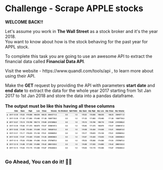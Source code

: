 # Challenge - Scrape APPLE stocks
**WELCOME BACK!!**
<p>
    Let's assume you work in <b>The Wall Street</b> as a stock broker and it's the year 2018.<br>
    You want to know about how is the stock behaving for the past year for APPL stock.
</p>
<p>To complete this task you are going to use an awesome API to extract the financial data called <b>Financial Data API</b>.<br>
<p>Visit the website - https://www.quandl.com/tools/api , to learn more about using their API.
<br>

Make the **GET** request by providing the API with parameters **start date** and **end date** to extract the data for the whole year 2017 starting from 1st Jan 2017 to 1st Jan 2018 and store the data into a pandas dataframe.
<br><br>
**The output must be like this having all these columns**
<img width="400" src="./ss.png">

### Go Ahead, You can do it! 👍🏻

